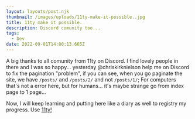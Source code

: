 ```yaml
---
layout: layouts/post.njk
thumbnail: /images/uploads/11ty-make-it-possible..jpg
title: 11ty make it possible.
description: Discord comunity too...
tags:
  - Dev
date: 2022-09-01T14:00:13.665Z
---
```

A big thanks to all comunity from 11ty on Discord. I find lovely people in there and I was so happy... yesterday @chriskirknielson help me on Discord to fix the pagination "problem", if you can see, when you go paginate the site, we have `/posts/` and `/posts/2/` and not `/posts/1/`; For computers that's not a error here, but for humans... it's maybe strange go from index page to 1 page...

Now, I will keep learning and putting here like a diary as well to registry my progress. Use [11ty!](https://www.11ty.dev)